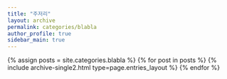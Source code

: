 ```yaml
---
title: "주저리"
layout: archive
permalink: categories/blabla
author_profile: true
sidebar_main: true
---
```


<!-- 공백이 포함되어 있는 카테고리 이름의 경우 site.categories.['a b c'] 이런식으로! -->


{% assign posts = site.categories.blabla %}
{% for post in posts %} {% include archive-single2.html type=page.entries_layout %} {% endfor %}